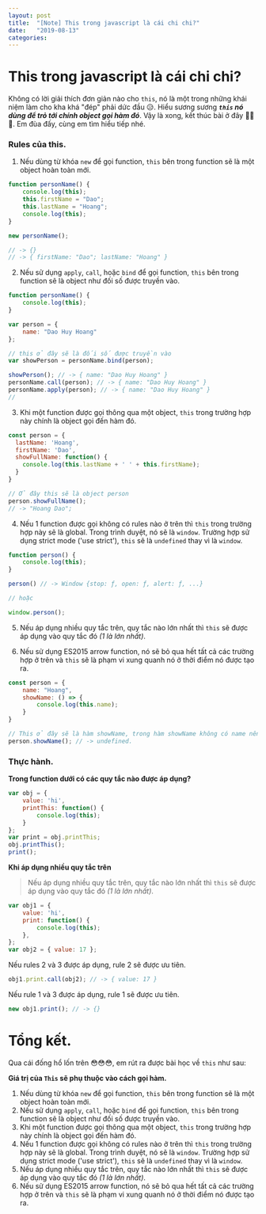 ```yaml
---
layout: post
title:  "[Note] This trong javascript là cái chi chi?"
date:   "2019-08-13"
categories:
---
```


# This trong javascript là cái chi chi?
Không có lời giải thích đơn giản nào cho `this`, nó là một trong những khái niệm làm cho kha khá "đép" phải dức đầu 😥. Hiểu sương sương **_`this` nó dùng để trỏ tới chính object gọi hàm đó_**. Vậy là xong, kết thúc bài ở đây 😬😬😬. Em đùa đấy, cùng em tìm hiểu tiếp nhé.

### Rules của this.
1. Nếu dùng từ khóa `new` để gọi function, `this` bên trong function sẽ là một object hoàn toàn mới.
```javascript
function personName() {
    console.log(this);
    this.firstName = "Dao";
    this.lastName = "Hoang";
    console.log(this);
}

new personName();

// -> {}
// -> { firstName: "Dao"; lastName: "Hoang" }
```
2. Nếu sử dụng `apply`, `call`, hoặc `bind` để gọi function, `this` bên trong function sẽ là object như đối số được truyền vào.
```javascript
function personName() {
    console.log(this);
}

var person = {
    name: "Dao Huy Hoang"
};

// this ở đây sẽ là đối số được truyền vào
var showPerson = personName.bind(person);

showPerson(); // -> { name: "Dao Huy Hoang" }
personName.call(person); // -> { name: "Dao Huy Hoang" }
personName.apply(person); // -> { name: "Dao Huy Hoang" }
//
```
3. Khi một function được gọi thông qua một object, `this` trong trường hợp này chính là object gọi đến hàm đó.
```javascript
const person = {
  lastName: 'Hoang',
  firstName: 'Dao',
  showFullName: function() {
    console.log(this.lastName + ' ' + this.firstName);
  }
}

// Ở đây this sẽ là object person
person.showFullName();
// -> "Hoang Dao";
```

4. Nếu 1 function được gọi không có rules nào ở trên thì `this` trong trường hợp này sẽ là global. Trong trình duyệt, nó sẽ là `window`. Trường hợp sử dụng strict mode ('use strict'), `this` sẽ là `undefined` thay vì là `window`.
```javascript
function person() {
    console.log(this);
}

person() // -> Window {stop: ƒ, open: ƒ, alert: ƒ, ...}

// hoặc

window.person();
```
5. Nếu áp dụng nhiều quy tắc trên, quy tắc nào lớn nhất thì `this` sẽ được áp dụng vào quy tắc đó _(1 là lớn nhất)_.

6. Nếu sử dụng ES2015 arrow function, nó sẽ bỏ qua hết tất cả các trường hợp ở trên và `this` sẽ là phạm vi xung quanh nó ở thời điểm nó được tạo ra.
```javascript
const person = {
    name: "Hoang",
    showName: () => {
        console.log(this.name);
    }
}

// This ở đây sẽ là hàm showName, trong hàm showName không có name nên kết quả sẽ là undefined.
person.showName(); // -> undefined.
```
### Thực hành.

**Trong function dưới có các quy tắc nào được áp dụng?**
```javascript
var obj = {
    value: 'hi',
    printThis: function() {
        console.log(this);
    }
};
var print = obj.printThis;
obj.printThis();
print();
```
**Khi áp dụng nhiều quy tắc trên**
> Nếu áp dụng nhiều quy tắc trên, quy tắc nào lớn nhất thì `this` sẽ được áp dụng vào quy tắc đó _(1 là lớn nhất)_.
``` javascript
var obj1 = {
    value: 'hi',
    print: function() {
        console.log(this);
    },
};
var obj2 = { value: 17 };
```
Nếu rules 2 và 3 được áp dụng, rule 2 sẽ được ưu tiên.
```javascript
obj1.print.call(obj2); // -> { value: 17 }
```
Nếu rule 1 và 3 được áp dụng, rule 1 sẽ được ưu tiên.
```javascript
new obj1.print(); // -> {}
```
# Tổng kết.
Qua cái đống hổ lốn trên 😳😳😳, em rút ra được bài học về `this` như sau:

__Giá trị của `This` sẽ phụ thuộc vào cách gọi hàm.__
1. Nếu dùng từ khóa `new` để gọi function, `this` bên trong function sẽ là một object hoàn toàn mới.
2. Nếu sử dụng `apply`, `call`, hoặc `bind` để gọi function, `this` bên trong function sẽ là object như đối số được truyền vào.
3. Khi một function được gọi thông qua một object, `this` trong trường hợp này chính là object gọi đến hàm đó.
4. Nếu 1 function được gọi không có rules nào ở trên thì `this` trong trường hợp này sẽ là global. Trong trình duyệt, nó sẽ là `window`. Trường hợp sử dụng strict mode ('use strict'), `this` sẽ là `undefined` thay vì là `window`.
5. Nếu áp dụng nhiều quy tắc trên, quy tắc nào lớn nhất thì `this` sẽ được áp dụng vào quy tắc đó _(1 là lớn nhất)_.
6. Nếu sử dụng ES2015 arrow function, nó sẽ bỏ qua hết tất cả các trường hợp ở trên và `this` sẽ là phạm vi xung quanh nó ở thời điểm nó được tạo ra.
